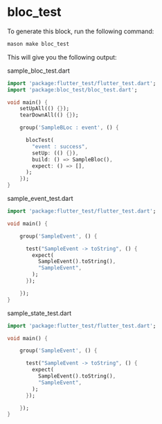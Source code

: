# bloc_test

To generate this block, run the following command:

```bash
mason make bloc_test
```

This will give you the following output:

sample_bloc_test.dart
```dart 
import 'package:flutter_test/flutter_test.dart';
import 'package:bloc_test/bloc_test.dart';

void main() {
    setUpAll(() {});
    tearDownAll(() {});

    group('SampleBLoc : event', () {

      blocTest(
        "event : success",
        setUp: (() {}),
        build: () => SampleBloc(),
        expect: () => [],
      );
    });
}

```

sample_event_test.dart
```dart
import 'package:flutter_test/flutter_test.dart';

void main() {

    group('SampleEvent', () {

      test("SampleEvent -> toString", () {
        expect(
          SampleEvent().toString(),
          "SampleEvent",
        );
      });

    });
}
```

sample_state_test.dart
```dart
import 'package:flutter_test/flutter_test.dart';

void main() {

    group('SampleEvent', () {

      test("SampleEvent -> toString", () {
        expect(
          SampleEvent().toString(),
          "SampleEvent",
        );
      });

    });
}
```

